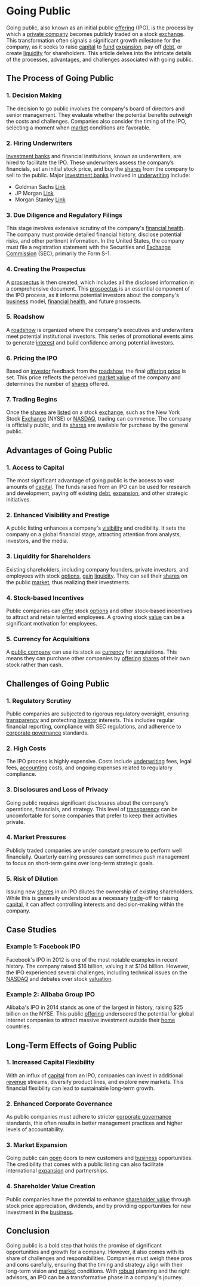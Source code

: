 # Going Public

Going public, also known as an initial public [offering](../o/offering.md) (IPO), is the process by which a [private company](../p/private_company.md) becomes publicly traded on a stock [exchange](../e/exchange.md). This transformation often signals a significant growth milestone for the company, as it seeks to raise [capital](../c/capital.md) to [fund](../f/fund.md) [expansion](../e/expansion.md), pay off [debt](../d/debt.md), or create [liquidity](../l/liquidity.md) for shareholders. This article delves into the intricate details of the processes, advantages, and challenges associated with going public.

## The Process of Going Public

### 1. Decision Making
The decision to go public involves the company's board of directors and senior management. They evaluate whether the potential benefits outweigh the costs and challenges. Companies also consider the timing of the IPO, selecting a moment when [market](../m/market.md) conditions are favorable.

### 2. Hiring Underwriters
[Investment banks](../i/investment_bank_(ib).md) and financial institutions, known as underwriters, are hired to facilitate the IPO. These underwriters assess the company’s financials, set an initial stock price, and buy the [shares](../s/shares.md) from the company to sell to the public. Major [investment banks](../i/investment_bank_(ib).md) involved in [underwriting](../u/underwriting.md) include:

- Goldman Sachs [Link](https://www.goldmansachs.com/) 
- JP Morgan [Link](https://www.jpmorgan.com/)
- Morgan Stanley [Link](https://www.morganstanley.com/)

### 3. Due Diligence and Regulatory Filings
This stage involves extensive scrutiny of the company's [financial health](../f/financial_health.md). The company must provide detailed financial history, disclose potential risks, and other pertinent information. In the United States, the company must file a registration statement with the Securities and [Exchange](../e/exchange.md) [Commission](../c/commission.md) (SEC), primarily the Form S-1.

### 4. Creating the Prospectus
A [prospectus](../p/prospectus.md) is then created, which includes all the disclosed information in a comprehensive document. This [prospectus](../p/prospectus.md) is an essential component of the IPO process, as it informs potential investors about the company's [business](../b/business.md) model, [financial health](../f/financial_health.md), and future prospects.

### 5. Roadshow
A [roadshow](../r/roadshow.md) is organized where the company's executives and underwriters meet potential institutional investors. This series of promotional events aims to generate [interest](../i/interest.md) and build confidence among potential investors.

### 6. Pricing the IPO
Based on [investor](../i/investor.md) feedback from the [roadshow](../r/roadshow.md), the final [offering price](../o/offering_price.md) is set. This price reflects the perceived [market value](../m/market_value.md) of the company and determines the number of [shares](../s/shares.md) offered.

### 7. Trading Begins
Once the [shares](../s/shares.md) are [listed](../l/listed.md) on a stock [exchange](../e/exchange.md), such as the New York Stock [Exchange](../e/exchange.md) (NYSE) or [NASDAQ](../n/nasdaq.md), trading can commence. The company is officially public, and its [shares](../s/shares.md) are available for purchase by the general public.

## Advantages of Going Public

### 1. Access to Capital
The most significant advantage of going public is the access to vast amounts of [capital](../c/capital.md). The funds raised from an IPO can be used for research and development, paying off existing [debt](../d/debt.md), [expansion](../e/expansion.md), and other strategic initiatives.

### 2. Enhanced Visibility and Prestige
A public listing enhances a company's [visibility](../v/visibility.md) and credibility. It sets the company on a global financial stage, attracting attention from analysts, investors, and the media.

### 3. Liquidity for Shareholders
Existing shareholders, including company founders, private investors, and employees with stock [options](../o/options.md), [gain](../g/gain.md) [liquidity](../l/liquidity.md). They can sell their [shares](../s/shares.md) on the public [market](../m/market.md), thus realizing their investments.

### 4. Stock-based Incentives
Public companies can [offer](../o/offer.md) stock [options](../o/options.md) and other stock-based incentives to attract and retain talented employees. A growing stock [value](../v/value.md) can be a significant motivation for employees.

### 5. Currency for Acquisitions
A [public company](../p/public_company.md) can use its stock as [currency](../c/currency.md) for acquisitions. This means they can purchase other companies by [offering](../o/offering.md) [shares](../s/shares.md) of their own stock rather than cash.

## Challenges of Going Public

### 1. Regulatory Scrutiny
Public companies are subjected to rigorous regulatory oversight, ensuring [transparency](../t/transparency.md) and protecting [investor](../i/investor.md) interests. This includes regular financial reporting, compliance with SEC regulations, and adherence to [corporate governance](../c/corporate_governance.md) standards.

### 2. High Costs
The IPO process is highly expensive. Costs include [underwriting](../u/underwriting.md) fees, legal fees, [accounting](../a/accounting.md) costs, and ongoing expenses related to regulatory compliance.

### 3. Disclosures and Loss of Privacy
Going public requires significant disclosures about the company’s operations, financials, and strategy. This level of [transparency](../t/transparency.md) can be uncomfortable for some companies that prefer to keep their activities private.

### 4. Market Pressures
Publicly traded companies are under constant pressure to perform well financially. Quarterly earning pressures can sometimes push management to focus on short-term gains over long-term strategic goals.

### 5. Risk of Dilution
Issuing new [shares](../s/shares.md) in an IPO dilutes the ownership of existing shareholders. While this is generally understood as a necessary [trade](../t/trade.md)-off for raising [capital](../c/capital.md), it can affect controlling interests and decision-making within the company.

## Case Studies

### Example 1: Facebook IPO
Facebook's IPO in 2012 is one of the most notable examples in recent history. The company raised $16 billion, valuing it at $104 billion. However, the IPO experienced several challenges, including technical issues on the [NASDAQ](../n/nasdaq.md) and debates over stock [valuation](../v/valuation.md).

### Example 2: Alibaba Group IPO
Alibaba's IPO in 2014 stands as one of the largest in history, raising $25 billion on the NYSE. This public [offering](../o/offering.md) underscored the potential for global internet companies to attract massive investment outside their [home](../h/home.md) countries.

## Long-Term Effects of Going Public

### 1. Increased Capital Flexibility
With an influx of [capital](../c/capital.md) from an IPO, companies can invest in additional [revenue](../r/revenue.md) streams, diversify product lines, and explore new markets. This financial flexibility can lead to sustainable long-term growth.

### 2. Enhanced Corporate Governance
As public companies must adhere to stricter [corporate governance](../c/corporate_governance.md) standards, this often results in better management practices and higher levels of accountability.

### 3. Market Expansion
Going public can [open](../o/open.md) doors to new customers and [business](../b/business.md) opportunities. The credibility that comes with a public listing can also facilitate international [expansion](../e/expansion.md) and partnerships.

### 4. Shareholder Value Creation
Public companies have the potential to enhance [shareholder value](../s/shareholder_value.md) through stock price appreciation, dividends, and by providing opportunities for new investment in the [business](../b/business.md).

## Conclusion

Going public is a bold step that holds the promise of significant opportunities and growth for a company. However, it also comes with its share of challenges and responsibilities. Companies must weigh these pros and cons carefully, ensuring that the timing and strategy align with their long-term vision and [market](../m/market.md) conditions. With [robust](../r/robust.md) planning and the right advisors, an IPO can be a transformative phase in a company's journey.